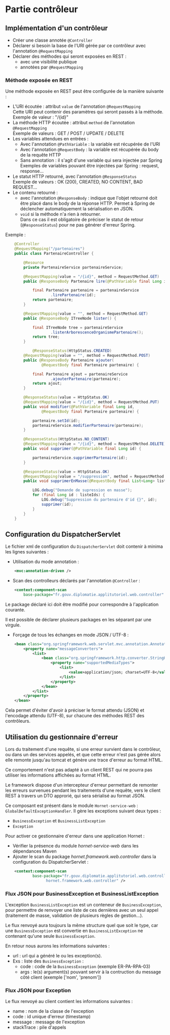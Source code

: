 # Partie contrôleur

## Implémentation d'un contrôleur

* Créer une classe annotée `@Controller`
* Déclarer si besoin la base de l'URI gérée par ce contrôleur avec l'annotation `@RequestMapping`
* Déclarer des méthodes qui seront exposées en REST :
  * avec une visibilité publique
  * annotées par `@RequestMapping`

### Méthode exposée en REST

Une méthode exposée en REST peut être configurée de la manière suivante :

- L'URI écoutée : attribut `value` de l'annotation `@RequestMapping`  
  Cette URI peut contenir des paramètres qui seront passés à la méthode.  
  Exemple de valeur : "/{id}"
- La méthode HTTP écoutée : attribut `method` de l'annotation `@RequestMapping`  
  Exemple de valeurs : GET / POST / UPDATE / DELETE
- Les variables attendues en entrées :
  * Avec l'annotation `@PathVariable` : la variable est récupérée de l'URI
  * Avec l'annotation `@RequestBody` : la variable est récupérée du body de la requête HTTP
  * Sans annotation : il s'agit d'une variable qui sera injectée par Spring  
    Exemples de variables pouvant être injectées par Spring : request, response...
- Le statut HTTP retourné, avec l'annotation `@ResponseStatus`  
  Exemple de valeurs : OK (200), CREATED, NO CONTENT, BAD REQUEST...
- Le contenu retourné :
  * avec l'annotation `@ResponseBody` : indique que l'objet retourné doit être placé dans le body de la réponse HTTP. 
   Permet à Spring de déclencher automatiquement la sérialisation en JSON.
  * `void` si la méthode n'a rien à retourner.  
    Dans ce cas il est obligatoire de préciser le statut de retour (`@ResponseStatus`) pour ne pas générer d'erreur Spring.

Exemple :

```java
    @Controller
    @RequestMapping("/partenaires")
    public class PartenaireController {

        @Resource
        private PartenaireService partenaireService;

        @RequestMapping(value = "/{id}", method = RequestMethod.GET)
        public @ResponseBody Partenaire lire(@PathVariable final Long id) {

            final Partenaire partenaire = partenaireService
                    .lirePartenaire(id);
            return partenaire;
        }

        @RequestMapping(value = "", method = RequestMethod.GET)
        public @ResponseBody ITreeNode lister() {

            final ITreeNode tree = partenaireService
                    .listerArborescenceOrganismePartenaire();
            return tree;
        }

            @ResponseStatus(HttpStatus.CREATED)
        @RequestMapping(value = "", method = RequestMethod.POST)
        public @ResponseBody Partenaire ajouter(
                @RequestBody final Partenaire partenaire) {

            final Partenaire ajout = partenaireService
                    .ajouterPartenaire(partenaire);
            return ajout;
        }

        @ResponseStatus(value = HttpStatus.OK)
        @RequestMapping(value = "/{id}", method = RequestMethod.PUT)
        public void modifier(@PathVariable final Long id,
                @RequestBody final Partenaire partenaire) {

            partenaire.setId(id);
            partenaireService.modifierPartenaire(partenaire);
        }

        @ResponseStatus(HttpStatus.NO_CONTENT)
        @RequestMapping(value = "/{id}", method = RequestMethod.DELETE)
        public void supprimer(@PathVariable final Long id) {

            partenaireService.supprimerPartenaire(id);
        }

        @ResponseStatus(value = HttpStatus.OK)
        @RequestMapping(value = "/suppression", method = RequestMethod.POST)
        public void supprimerEnMasse(@RequestBody final List<Long> listeIds) {

            LOG.debug("Demande de supression en masse");
            for (final Long id : listeIds) {
                LOG.debug("Suppression du partenaire d'id {}", id);
                supprimer(id);
            }
        }
    }
```

## Configuration du DispatcherServlet

Le fichier xml de configuration du `DispatcherServlet` doit contenir à minima les lignes suivantes :

- Utilisation du mode annotation :  

```xml
    <mvc:annotation-driven />
```

- Scan des controlleurs déclarés par l'annotation `@Controller` :  

```xml
    <context:component-scan
        base-package="fr.gouv.diplomatie.applitutoriel.web.controller" />
```  

Le package déclaré ici doit être modifié pour correspondre à l'application courante.

Il est possible de déclarer plusieurs packages en les séparant par une virgule.

- Forçage de tous les échanges en mode JSON / UTF-8 :  

```xml
    <bean class="org.springframework.web.servlet.mvc.annotation.AnnotationMethodHandlerAdapter">
    	<property name="messageConverters">
            <list>
                <bean class="org.springframework.http.converter.StringHttpMessageConverter">
                    <property name="supportedMediaTypes">
                        <list>
                            <value>application/json; charset=UTF-8</value>
                        </list>
                    </property>
                </bean>
            </list>
        </property>
    </bean>
```  

  Cela permet d'éviter d'avoir à préciser le format attendu (JSON) et l'encodage attendu (UTF-8), sur chacune des méthodes REST des contrôleurs.

## <a id="gestionnaire_erreur"></a>Utilisation du gestionnaire d'erreur

Lors du traitement d'une requête, si une erreur survient dans le contrôleur, ou dans un des services appelés, et que cette erreur n'est pas gérée alors elle remonte jusqu'au tomcat et génère une trace d'erreur au format HTML.

Ce comportement n'est pas adapté à un client REST qui ne pourra pas utiliser les informations affichées au format HTML.

Le framework dispose d'un intercepteur d'erreur permettant de remonter les erreurs survenues pendant les traitements d'une requête, vers le client REST à travers un DTO approrié, qui sera sérialisé au format JSON.

Ce composant est présent dans le module `Hornet-service-web` : `GlobalDefaultExceptionHandler`.
Il gère les exceptions suivant deux types :

  - `BusinessException` et `BusinessListException`
  - `Exception`

Pour activer ce gestionnaire d'erreur dans une application Hornet :



- Vérifier la présence du module _hornet-service-web_ dans les dépendances Maven
- Ajouter le scan du package _hornet.framework.web.controller_ dans la configuration du DispatcherServlet :

```xml
    <context:component-scan
            base-package="fr.gouv.diplomatie.applitutoriel.web.controller,
		          hornet.framework.web.controller" />
```


### Flux JSON pour BusinessException et BusinessListException

L'exception `BusinessListException` est un conteneur de `BusinessException`, pour permettre de renvoyer une liste de ces dernières avec un seul appel (traitement de masse, validation de plusieurs règles de gestion...).

Le flux renvoyé aura toujours la même structure quel que soit le type, car une `BusinessException` est convertie en `BusinessListException` ne contenant qu'une seule `BusinessException`. 

En retour nous aurons les informations suivantes :

- url : url qui a généré le ou les exception(s).
- Exs : liste des `BusinessException` :
    - code : code de la `BusinessException` (exemple ER-PA-RPA-03)
    - args : le(s) argument(s) pouvant servir à la contruction du message côté client (exemple ['nom', 'prenom'])

  
### Flux JSON pour Exception

Le flux renvoyé au client contient les informations suivantes :

- name : nom de la classe de l'exception
- code : id unique d'erreur (timestamp)
- message : message de l'exception
- stackTrace : pile d'appels
